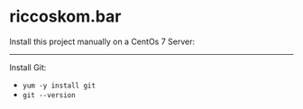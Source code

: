 # riccoskom.bar 

Install this project manually on a CentOs 7 Server:

----------------

Install Git:

- `yum -y install git`
- `git --version`
